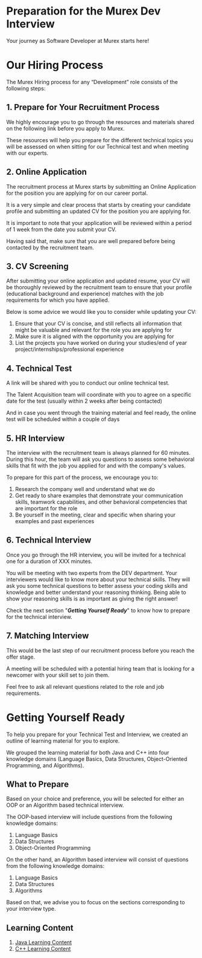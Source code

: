 # Preparation for the Murex Dev Interview 

Your journey as Software Developer at Murex starts here! 

# Our Hiring Process 

The Murex Hiring process for any “Development” role consists of the following steps:

## 1. Prepare for Your Recruitment Process

We highly encourage you to go through the resources and materials shared on the following link before you apply to Murex.

These resources will help you prepare for the different technical topics you will be assessed on when sitting for our Technical test and when meeting with our experts.

## 2. Online Application

The recruitment process at Murex starts by submitting an Online Application for the position you are applying for on our career portal.

It is a very simple and clear process that starts by creating your candidate profile and submitting an updated CV for the position you are applying for.

It is important to note that your application will be reviewed within a period of 1 week from the date you submit your CV.

Having said that, make sure that you are well prepared before being contacted by the recruitment team.

## 3. CV Screening

After submitting your online application and updated resume, your CV will be thoroughly reviewed by the recruitment team to ensure that your profile (educational background and experience) matches with the job requirements for which you have applied.

Below is some advice we would like you to consider while updating your CV:

1. Ensure that your CV is concise, and still reflects all information that might be valuable and relevant for the role you are applying for
2. Make sure it is aligned with the opportunity you are applying for
3. List the projects you have worked on during your studies/end of year project/internships/professional experience

## 4. Technical Test

A link will be shared with you to conduct our online technical test.

The Talent Acquisition team will coordinate with you to agree on a specific date for the test (usually within 2 weeks after being contacted)

And in case you went through the training material and feel ready, the online test will be scheduled within a couple of days

## 5. HR Interview

The interview with the recruitment team is always planned for 60 minutes. During this hour, the team will ask you questions to assess some behavioral skills that fit with the job you applied for and with the company's values.

To prepare for this part of the process, we encourage you to:

1. Research the company well and understand what we do
2. Get ready to share examples that demonstrate your communication skills, teamwork capabilities, and other behavioral competencies that are important for the role
3. Be yourself in the meeting, clear and specific when sharing your examples and past experiences

## 6. Technical Interview

Once you go through the HR interview, you will be invited for a technical one for a duration of XXX minutes.

You will be meeting with two experts from the DEV department. Your interviewers would like to know more about your technical skills. They will ask you some technical questions to better assess your coding skills and knowledge and better understand your reasoning thinking. Being able to show your reasoning skills is as important as giving the right answer!

Check the next section "_**Getting Yourself Ready**_" to know how to prepare for the technical interview.

## 7. Matching Interview

This would be the last step of our recruitment process before you reach the offer stage.

A meeting will be scheduled with a potential hiring team that is looking for a newcomer with your skill set to join them.

Feel free to ask all relevant questions related to the role and job requirements.

# Getting Yourself Ready

To help you prepare for your Technical Test and Interview, we created an outline of learning material for you to explore.

We grouped the learning material for both Java and C++ into four knowledge domains (Language Basics, Data Structures, Object-Oriented Programming, and Algorithms).

## What to Prepare
Based on your choice and preference, you will be selected for either an OOP or an Algorithm based technical interview.

The OOP-based interview will include questions from the following knowledge domains: 
1. Language Basics
2. Data Structures
3. Object-Oriented Programming

On the other hand, an Algorithm based interview will consist of questions from the following knowledge domains: 
1. Language Basics
2. Data Structures
3. Algorithms

Based on that, we advise you to focus on the sections corresponding to your interview type.

## Learning Content

1. [Java Learning Content](./JAVA.md)
2. [C++ Learning Content](./CPP.md)


